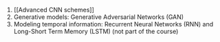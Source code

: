 1. [[Advanced CNN schemes]]
 2. Generative models: Generative Adversarial Networks (GAN) 
 3. Modeling temporal information: Recurrent Neural Networks (RNN) and Long-Short Term Memory (LSTM) (not part of the course)